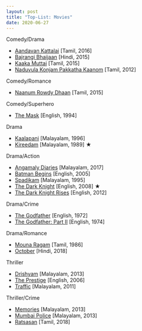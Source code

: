 ```yaml
---
layout: post
title: "Top-List: Movies"
date: 2020-06-27
---
```


Comedy/Drama
* [Aandavan Kattalai](https://www.sunnxt.com/tamil-movie/detail/26183/aandavan-kattalai) [Tamil, 2016]
* [Bajrangi Bhaijaan](https://www.hotstar.com/in/movies/bajrangi-bhaijaan/1000071777) [Hindi, 2015]
* [Kaaka Muttai](https://www.hotstar.com/in/movies/kaaka-muttai/1000070415) [Tamil, 2015]
* [Naduvula Konjam Pakkatha Kaanom](https://www.sunnxt.com/movie/detail/7086) [Tamil, 2012]

Comedy/Romance
* [Naanum Rowdy Dhaan](https://www.sunnxt.com/tamil-movie/detail/7258/naanum-rowdy-dhaan) [Tamil, 2015]

Comedy/Superhero
* [The Mask](https://www.primevideo.com/detail/0QKB4HLAYWYYJ7IZJYO0GSXWEJ) [English, 1994]

Drama
* [Kaalapani](https://www.hotstar.com/in/movies/kaalapani/1000151810) [Malayalam, 1996]
* [Kireedam](https://www.hotstar.com/in/movies/kireedam/1000110732) [Malayalam, 1989] &#9733;

Drama/Action
* [Angamaly Diaries](https://www.youtube.com/watch?v=9mRG1GVxtkY) [Malayalam, 2017]
* [Batman Begins](https://www.primevideo.com/detail/0P9EP6QWO8S60WBB7030KAV4Z7) [English, 2005]
* [Spadikam](https://www.hotstar.com/in/movies/spadikam/1000160352) [Malayalam, 1995]
* [The Dark Knight](https://www.primevideo.com/detail/0QSTXR0EXWWYI4D3UGMLFM4A0Q) [English, 2008] &#9733;
* [The Dark Knight Rises](https://www.primevideo.com/detail/0HX4ZJ73JRAEWPVUE5ZA7ALIIX) [English, 2012]

Drama/Crime
* [The Godfather](https://www.primevideo.com/detail/0KZWS1PUOY12ZSOC1ENY7F2COB) [English, 1972]
* [The Godfather: Part II](https://www.primevideo.com/detail/0M29QHEWWF4FRHWY7WUQ4M0RVF) [English, 1974]

Drama/Romance
* [Mouna Ragam](https://www.primevideo.com/detail/0KN7YBDJ8UZNMGZZ4U1PPTSRT0) [Tamil, 1986]
* [October](https://www.primevideo.com/detail/0KVOW5B1SGGC67U9R3BX2F7KXB) [Hindi, 2018]

Thriller
* [Drishyam](https://www.hotstar.com/in/movies/drishyam/1000051783) [Malayalam, 2013]
* [The Prestige](https://www.primevideo.com/detail/0NHF8XHW3MHY857TGPSWTYCXTI) [English, 2006]
* [Traffic](https://www.hotstar.com/in/movies/traffic/1000100644) [Malayalam, 2011]

Thriller/Crime
* [Memories](https://www.hotstar.com/in/movies/memories/1000080775) [Malayalam, 2013]
* [Mumbai Police](https://www.hotstar.com/in/movies/mumbai-police/1000081082) [Malayalam, 2013]
* [Ratsasan](https://www.sunnxt.com/tamil-movie/detail/82686/ratsasan) [Tamil, 2018]
